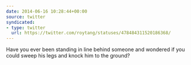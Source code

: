 ```yaml
---
date: 2014-06-16 10:28:44+00:00
source: twitter
syndicated:
- type: twitter
  url: https://twitter.com/roytang/statuses/478484311520186368/
---
```


Have you ever been standing in line behind someone and wondered if you could sweep his legs and knock him to the ground?